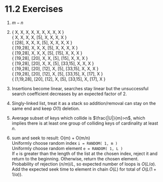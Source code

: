 # 11.2 Exercises

1. $m-n$

2. { X, X, X, X, X, X, X, X, X }\
   { X, X, X, X, [5], X, X, X, X }\
   { [28], X, X, X, [5], X, X, X, X }\
   { [19,28], X, X, X, [5], X, X, X, X }\
   { [19,28], X, X, X, [5], [15], X, X, X }\
   { [19,28], [20], X, X, [5], [15], X, X, X }\
   { [19,28], [20], X, X, [5], [33,15], X, X, X }\
   { [19,28], [20], [12], X, [5], [33,15], X, X, X }\
   { [19,28], [20], [12], X, [5], [33,15], X, [17], X }\
   { [1,19,28], [20], [12], X, [5], [33,15], X, [17], X }

3. Insertions become linear, searches stay linear but the unsuccessful search coefficient decreases by an expected factor of 2.

4. Singly-linked list, treat it as a stack so addition/removal can stay on the same end and keep $O(1)$ deletion.

5. Average subset of keys which collide is $\frac{|U|}{m}>n$, which implies there is at least one group of colliding keys of cardinality at least $n$.

6. sum and seek to result: O(m) + O(m/n)\
   Uniformly choose random index `i = RANDOM( 1, m )`\
   Uniformly choose random element `e = RANDOM( 1, L )`\
   If `e` is greater than the length of the list at the chosen index, reject it and return to the beginning. Otherwise, return the chosen element.\
   Probability of rejection $(n/m)/L$, so expected number of loops is $O(L/\alpha)$. Add the expected seek time to element in chain $O(L)$ for total of $O(L(1+1/\alpha))$.